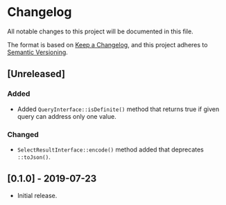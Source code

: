 # Changelog
All notable changes to this project will be documented in this file.

The format is based on [Keep a Changelog](https://keepachangelog.com/en/1.0.0/),
and this project adheres to [Semantic Versioning](https://semver.org/spec/v2.0.0.html).

## [Unreleased]
### Added
- Added `QueryInterface::isDefinite()` method that returns true if given query can address
only one value.
### Changed
- `SelectResultInterface::encode()` method added that deprecates `::toJson()`.

## [0.1.0] - 2019-07-23
- Initial release.